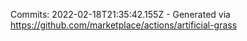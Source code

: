 Commits: 2022-02-18T21:35:42.155Z - Generated via https://github.com/marketplace/actions/artificial-grass
<br>
